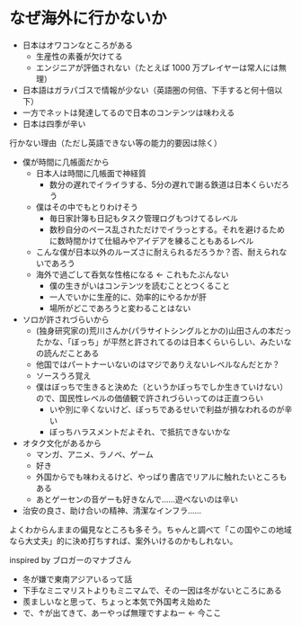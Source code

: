 # なぜ海外に行かないか
- 日本はオワコンなところがある
  - 生産性の素養が欠けてる
  - エンジニアが評価されない（たとえば 1000 万プレイヤーは常人には無理）
- 日本語はガラパゴスで情報が少ない（英語圏の何倍、下手すると何十倍以下）
- 一方でネットは発達してるので日本のコンテンツは味わえる
- 日本は四季が辛い

行かない理由（ただし英語できない等の能力的要因は除く）

- 僕が時間に几帳面だから
  - 日本人は時間に几帳面で神経質
    - 数分の遅れでイライラする、5分の遅れで謝る鉄道は日本くらいだろう
  - 僕はその中でもとりわけそう
    - 毎日家計簿も日記もタスク管理ログもつけてるレベル
    - 数秒自分のペース乱されただけでイラっとする。それを避けるために数時間かけて仕組みやアイデアを練ることもあるレベル
  - こんな僕が日本以外のルーズさに耐えられるだろうか？否、耐えられないであろう
  - 海外で過ごして呑気な性格になる ← これもたぶんない
    - 僕の生きがいはコンテンツを読むこととつくること
    - 一人でいかに生産的に、効率的にやるかが肝
    - 場所がどこであろうと変わることはない
- ソロが許されづらいから
  - (独身研究家の)荒川さんか(パラサイトシングルとかの)山田さんの本だったかな、「ぼっち」が平然と許されてるのは日本くらいらしい、みたいなの読んだことある
  - 他国ではパートナーいないのはマジでありえないレベルなんだとか？
  - ソースうろ覚え
  - 僕はぼっちで生きると決めた（というかぼっちでしか生きていけない）ので、国民性レベルの価値観で許されづらいってのは正直つらい
    - いや別に辛くないけど、ぼっちであるせいで利益が損なわれるのが辛い
    - ぼっちハラスメントだよそれ、で抵抗できないかな
- オタク文化があるから
  - マンガ、アニメ、ラノベ、ゲーム
  - 好き
  - 外国からでも味わえるけど、やっぱり書店でリアルに触れたいところもある
  - あとゲーセンの音ゲーも好きなんで……遊べないのは辛い
- 治安の良さ、助け合いの精神、清潔なインフラ……

よくわからんままの偏見なところも多そう。ちゃんと調べて「この国やこの地域なら大丈夫」的に決め打ちすれば、案外いけるのかもしれない。

inspired by ブロガーのマナブさん

- 冬が嫌で東南アジアいるって話
- 下手なミニマリストよりもミニマムで、その一因は冬がないところにある
- 羨ましいなと思って、ちょっと本気で外国考え始めた
- で、↑が出てきて、あーやっぱ無理ですよねー ← 今ここ
